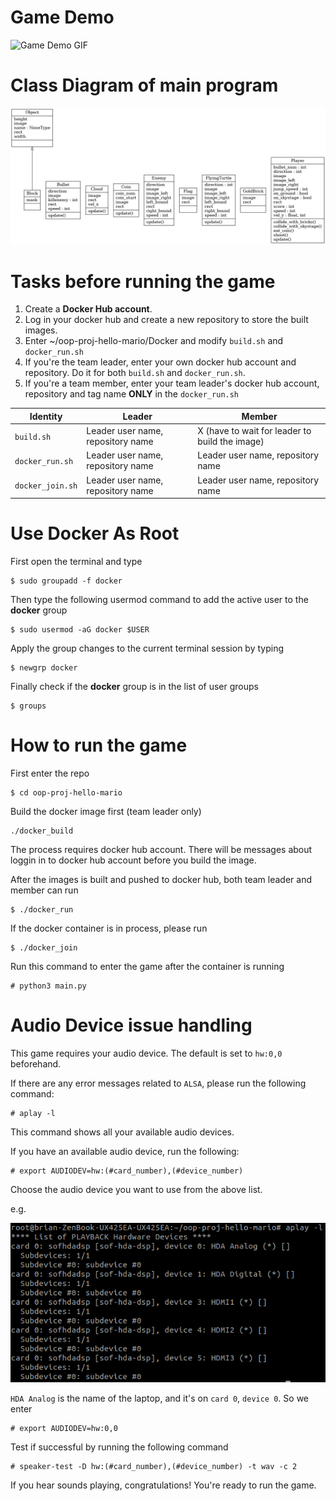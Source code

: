 # Game Demo
![Game Demo GIF](docs/mario.gif)

# Class Diagram of main program
![Class Diagram](docs/classes.png)

# Tasks before running the game
1. Create a **Docker Hub account**.
2. Log in your docker hub and create a new repository to store the built images.
3. Enter ~/oop-proj-hello-mario/Docker and modify ```build.sh``` and ```docker_run.sh```
4. If you're the team leader, enter your own docker hub account and repository. Do it for both ```build.sh``` and ```docker_run.sh```.
5. If you're a team member, enter your team leader's docker hub account, repository and tag name **ONLY** in the ```docker_run.sh```

| Identity | Leader | Member |
| -------- | ------ | ------ |
| `build.sh` | Leader user name, repository name | X (have to wait for leader to build the image) |
| `docker_run.sh` | Leader user name, repository name | Leader user name, repository name |
| `docker_join.sh` | Leader user name, repository name | Leader user name, repository name |


# Use Docker As Root
First open the terminal and type
```
$ sudo groupadd -f docker
```
Then type the following usermod command to add the active user to the **docker** group
```
$ sudo usermod -aG docker $USER
```
Apply the group changes to the current terminal session by typing
```
$ newgrp docker
```
Finally check if the **docker** group is in the list of user groups
```
$ groups
```

# How to run the game
First enter the repo
```
$ cd oop-proj-hello-mario
```
Build the docker image first (team leader only)
```
./docker_build
```
The process requires docker hub account. There will be messages about loggin in to docker hub account before you build the image.

After the images is built and pushed to docker hub, both team leader and member can run
```
$ ./docker_run
```
If the docker container is in process, please run
```
$ ./docker_join
```
Run this command to enter the game after the container is running
```
# python3 main.py
```
# Audio Device issue handling
This game requires your audio device. The default is set to `hw:0,0` beforehand.

If there are any error messages related to `ALSA`, please run the following command:
```
# aplay -l
```
This command shows all your available audio devices.

If you have an available audio device, run the following:
```
# export AUDIODEV=hw:(#card_number),(#device_number)
```
Choose the audio device you want to use from the above list.

e.g.

![aplay example image](docs/aplay_example.png)

`HDA Analog` is the name of the laptop, and it's on `card 0`, `device 0`. So we enter
```
# export AUDIODEV=hw:0,0
```
Test if successful by running the following command
```
# speaker-test -D hw:(#card_number),(#device_number) -t wav -c 2
```
If you hear sounds playing, congratulations! You're ready to run the game.